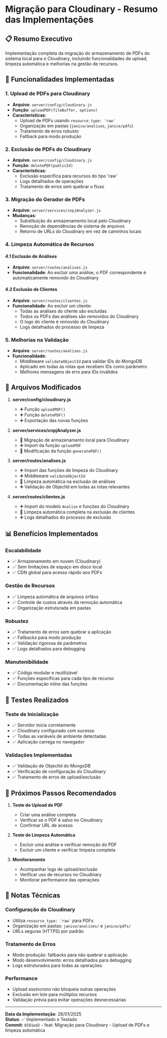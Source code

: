 # Migração para Cloudinary - Resumo das Implementações

## 📋 Resumo Executivo

Implementação completa da migração do armazenamento de PDFs do sistema local para o Cloudinary, incluindo funcionalidades de upload, limpeza automática e melhorias na gestão de recursos.

## 🚀 Funcionalidades Implementadas

### 1. Upload de PDFs para Cloudinary
- **Arquivo**: `server/config/cloudinary.js`
- **Função**: `uploadPDF(fileBuffer, options)`
- **Características**:
  - Upload de PDFs usando `resource_type: 'raw'`
  - Organização em pastas (`janice/analises`, `janice/pdfs`)
  - Tratamento de erros robusto
  - Fallback para modo produção

### 2. Exclusão de PDFs do Cloudinary
- **Arquivo**: `server/config/cloudinary.js`
- **Função**: `deletePDF(publicId)`
- **Características**:
  - Exclusão específica para recursos do tipo 'raw'
  - Logs detalhados de operações
  - Tratamento de erros sem quebrar o fluxo

### 3. Migração do Gerador de PDFs
- **Arquivo**: `server/services/cnpjAnalyzer.js`
- **Mudanças**:
  - Substituição do armazenamento local pelo Cloudinary
  - Remoção de dependências de sistema de arquivos
  - Retorno de URLs do Cloudinary em vez de caminhos locais

### 4. Limpeza Automática de Recursos

#### 4.1 Exclusão de Análises
- **Arquivo**: `server/routes/analises.js`
- **Funcionalidade**: Ao excluir uma análise, o PDF correspondente é automaticamente removido do Cloudinary

#### 4.2 Exclusão de Clientes
- **Arquivo**: `server/routes/clientes.js`
- **Funcionalidade**: Ao excluir um cliente:
  - Todas as análises do cliente são excluídas
  - Todos os PDFs das análises são removidos do Cloudinary
  - O logo do cliente é removido do Cloudinary
  - Logs detalhados do processo de limpeza

### 5. Melhorias na Validação
- **Arquivo**: `server/routes/analises.js`
- **Funcionalidade**: 
  - Middleware `validateObjectId` para validar IDs do MongoDB
  - Aplicado em todas as rotas que recebem IDs como parâmetro
  - Melhores mensagens de erro para IDs inválidos

## 🔧 Arquivos Modificados

1. **server/config/cloudinary.js**
   - ➕ Função `uploadPDF()`
   - ➕ Função `deletePDF()`
   - ➕ Exportação das novas funções

2. **server/services/cnpjAnalyzer.js**
   - 🔄 Migração de armazenamento local para Cloudinary
   - ➕ Import da função `uploadPDF`
   - 🔄 Modificação da função `generatePDF()`

3. **server/routes/analises.js**
   - ➕ Import das funções de limpeza do Cloudinary
   - ➕ Middleware `validateObjectId`
   - 🔄 Limpeza automática na exclusão de análises
   - ➕ Validação de ObjectId em todas as rotas relevantes

4. **server/routes/clientes.js**
   - ➕ Import do modelo `Analise` e funções do Cloudinary
   - 🔄 Limpeza automática completa na exclusão de clientes
   - ➕ Logs detalhados do processo de exclusão

## 📊 Benefícios Implementados

### Escalabilidade
- ✅ Armazenamento em nuvem (Cloudinary)
- ✅ Sem limitações de espaço em disco local
- ✅ CDN global para acesso rápido aos PDFs

### Gestão de Recursos
- ✅ Limpeza automática de arquivos órfãos
- ✅ Controle de custos através da remoção automática
- ✅ Organização estruturada em pastas

### Robustez
- ✅ Tratamento de erros sem quebrar a aplicação
- ✅ Fallbacks para modo produção
- ✅ Validação rigorosa de parâmetros
- ✅ Logs detalhados para debugging

### Manutenibilidade
- ✅ Código modular e reutilizável
- ✅ Funções específicas para cada tipo de recurso
- ✅ Documentação inline das funções

## 🧪 Testes Realizados

### Teste de Inicialização
- ✅ Servidor inicia corretamente
- ✅ Cloudinary configurado com sucesso
- ✅ Todas as variáveis de ambiente detectadas
- ✅ Aplicação carrega no navegador

### Validações Implementadas
- ✅ Validação de ObjectId do MongoDB
- ✅ Verificação de configuração do Cloudinary
- ✅ Tratamento de erros de upload/exclusão

## 🔄 Próximos Passos Recomendados

1. **Teste de Upload de PDF**
   - Criar uma análise completa
   - Verificar se o PDF é salvo no Cloudinary
   - Confirmar URL de acesso

2. **Teste de Limpeza Automática**
   - Excluir uma análise e verificar remoção do PDF
   - Excluir um cliente e verificar limpeza completa

3. **Monitoramento**
   - Acompanhar logs de upload/exclusão
   - Verificar uso de recursos no Cloudinary
   - Monitorar performance das operações

## 📝 Notas Técnicas

### Configuração do Cloudinary
- Utiliza `resource_type: 'raw'` para PDFs
- Organização em pastas: `janice/analises/` e `janice/pdfs/`
- URLs seguras (HTTPS) por padrão

### Tratamento de Erros
- Modo produção: fallbacks para não quebrar a aplicação
- Modo desenvolvimento: erros detalhados para debugging
- Logs estruturados para todas as operações

### Performance
- Upload assíncrono não bloqueia outras operações
- Exclusão em lote para múltiplos recursos
- Validação prévia para evitar operações desnecessárias

---

**Data da Implementação**: 28/01/2025  
**Status**: ✅ Implementado e Testado  
**Commit**: `6581ed2` - feat: Migração para Cloudinary - Upload de PDFs e limpeza automática
